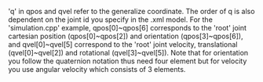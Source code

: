 

'q' in qpos and qvel refer to the generalize coordinate. The order of q is also dependent on the joint id you specify in the .xml model. For the 'simulation.cpp' example, qpos[0]~qpos[6] corresponds to the 'root' joint cartesian position (qpos[0]~qpos[2]) and orientation (qpos[3]~qpos[6]), and qvel[0]~qvel[5] correspond to the 'root' joint velocity, translational (qvel[0]~qvel[2]) and rotational (qvel[3]~qvel[5]). Note that for orientation you follow the quaternion notation thus need four element but for velocity you use angular velocity which consists of 3 elements. 
